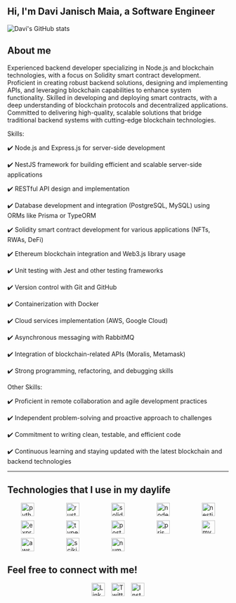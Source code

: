 ## Hi, I'm Davi Janisch Maia, a Software Engineer

![Davi's GitHub stats](https://github-readme-stats.vercel.app/api?username=davi12345452&theme=dark&show_icons=true)

## About me

<div>
<p>Experienced backend developer specializing in Node.js and blockchain technologies, with a focus on Solidity smart contract development. Proficient in creating robust backend solutions, designing and implementing APIs, and leveraging blockchain capabilities to enhance system functionality. Skilled in developing and deploying smart contracts, with a deep understanding of blockchain protocols and decentralized applications. Committed to delivering high-quality, scalable solutions that bridge traditional backend systems with cutting-edge blockchain technologies.</p>
</div>

<p>Skills:</p>

<p>✔️ Node.js and Express.js for server-side development</p>
<p>✔️ NestJS framework for building efficient and scalable server-side applications</p>
<p>✔️ RESTful API design and implementation</p>
<p>✔️ Database development and integration (PostgreSQL, MySQL) using ORMs like Prisma or TypeORM</p>
<p>✔️ Solidity smart contract development for various applications (NFTs, RWAs, DeFi)</p>
<p>✔️ Ethereum blockchain integration and Web3.js library usage</p>
<p>✔️ Unit testing with Jest and other testing frameworks</p>
<p>✔️ Version control with Git and GitHub</p>
<p>✔️ Containerization with Docker</p>
<p>✔️ Cloud services implementation (AWS, Google Cloud)</p>
<p>✔️ Asynchronous messaging with RabbitMQ</p>
<p>✔️ Integration of blockchain-related APIs (Moralis, Metamask)</p>
<p>✔️ Strong programming, refactoring, and debugging skills</p>

<p>Other Skills:</p>

<p>✔️ Proficient in remote collaboration and agile development practices</p>
<p>✔️ Independent problem-solving and proactive approach to challenges</p>
<p>✔️ Commitment to writing clean, testable, and efficient code</p>
<p>✔️ Continuous learning and staying updated with the latest blockchain and backend technologies</p>
<hr>

## Technologies that I use in my daylife

<div style="display: grid; grid-template-columns: repeat(auto-fit, minmax(80px, 1fr)); gap: 10px; justify-items: center;">
  <img height="30" alt="python" src="https://img.shields.io/badge/-Python-3776AB?style=flat&logo=python&logoColor=white" />
  <img height="30" alt="rust" src="https://img.shields.io/badge/-Rust-000000?style=flat&logo=rust&logoColor=white" />
  <img height="30" alt="solidity" src="https://img.shields.io/badge/-Solidity-363636?style=flat&logo=solidity&logoColor=white" />
  <img height="30" alt="nodejs" src="https://img.shields.io/badge/-Node.js-43853D?style=flat&logo=node.js&logoColor=white" />  
  <img height="30" alt="nestjs" src="https://img.shields.io/badge/-NestJs-E0234E?style=flat&logo=nestjs&logoColor=white" />
  <img height="30" alt="express" src="https://img.shields.io/badge/-Express-000000?style=flat&logo=express&logoColor=white" />
  <img height="30" alt="typescript" src="https://img.shields.io/badge/-Typescript-3178C6?style=flat&logo=typescript&logoColor=white" />
  <img height="30" alt="postgresql" src="https://img.shields.io/badge/-PostgreSQL-4169E1?style=flat&logo=postgresql&logoColor=white" />
  <img height="30" alt="prisma" src="https://img.shields.io/badge/-Prisma-2D3748?style=flat&logo=prisma&logoColor=white" />
  <img height="30" alt="mysql" src="https://img.shields.io/badge/-MySQL-4479A1?style=flat&logo=mysql&logoColor=white" />
  <img height="30" alt="aws" src="https://img.shields.io/badge/-AWS-232F3E?style=flat&logo=amazon-aws&logoColor=white" />
  <img height="30" alt="scikit-learn" src="https://img.shields.io/badge/-scikit--learn-F7931E?style=flat&logo=scikit-learn&logoColor=white" />
  <img height="30" alt="numpy" src="https://img.shields.io/badge/-NumPy-013243?style=flat&logo=numpy&logoColor=white" />  
</div>

## Feel free to connect with me!

<div style="display: flex; gap: 15px; justify-content: center;">
  <a href="https://www.linkedin.com/in/davi-janisch-maia-a67275209/" target="_blank" rel="noopener noreferrer">
    <img height="30" alt="LinkedIn" src="https://img.shields.io/badge/-LinkedIn-0077B5?style=flat&logo=linkedin&logoColor=white" />
  </a>
  <a href="https://x.com/wg452" target="_blank" rel="noopener noreferrer">
    <img height="30" alt="Twitter" src="https://img.shields.io/badge/-Twitter-1DA1F2?style=flat&logo=twitter&logoColor=white" />
  </a>
  <a href="https://www.instagram.com/davi_maia123/" target="_blank" rel="noopener noreferrer">
    <img height="30" alt="Instagram" src="https://img.shields.io/badge/-Instagram-E4405F?style=flat&logo=instagram&logoColor=white" />
  </a>
</div>

